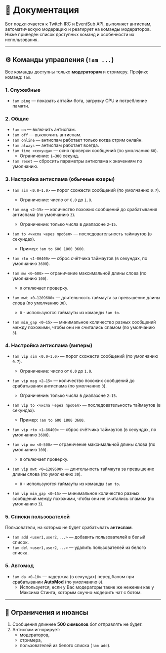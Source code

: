 # 📖 Документация

Бот подключается к Twitch IRC и EventSub API, выполняет антиспам, автоматическую модерацию и реагирует на команды модераторов. Ниже приведён список доступных команд и особенности их использования.

---

## ⚙️ Команды управления (`!am ...`)

Все команды доступны только **модераторам** и стримеру. Префикс команд: `!am`.

### 1. Служебные
- `!am ping` — показать аптайм бота, загрузку CPU и потребление памяти.

### 2. Общие
- `!am on` — включить антиспам.
- `!am off` — выключить антиспам.
- `!am online` — антиспам работает только когда стрим онлайн.
- `!am always` — антиспам работает всегда.
- `!am time <секунды>` — окно проверки сообщений  (по умолчанию `60`).
    - Ограничение: `1–300` секунд.
- `!am reset` — сбросить параметры антиспама к значениям по умолчанию.

### 3. Настройка антиспама **(обычные юзеры)**
- `!am sim <0.0–1.0>` — порог схожести сообщений (по умолчанию `0.7`).
    - Ограничение: число от `0.0` до `1.0`.

- `!am msg <2–15>` — количество похожих сообщений до срабатывания антиспама  (по умолчанию `3`).
    - Ограничение: только числа в диапазоне `2–15`.

- `!am to <числа через пробел>` — последовательность таймаутов (в секундах).
    - Пример: `!am to 600 1800 3600`.

- `!am rto <1–86400>` — сброс счётчика таймаутов (в секундах, по умолчанию `3600`).

- `!am mw <0–500>` — ограничение максимальной длины слова (по умолчанию `100`).
    - `0` отключает проверку.

- `!am mwt <0–1209600>` — длительность таймаута за превышение длины слова (по умолчанию `30`).
    - `0` - используются таймауты из команды `!am to`.

- `!am min_gap <0–15>` — минимальное количество разных сообщений между похожими, чтобы они не считались спамом (по умолчанию `3`).

### 4. Настройка антиспама **(виперы)**
- `!am vip sim <0.0–1.0>` — порог схожести сообщений (по умолчанию `0.7`).
    - Ограничение: число от `0.0` до `1.0`.

- `!am vip msg <2–15>` — количество похожих сообщений до срабатывания антиспама  (по умолчанию `3`).
    - Ограничение: только числа в диапазоне `2–15`.

- `!am vip to <числа через пробел>` — последовательность таймаутов (в секундах).
    - Пример: `!am to 600 1800 3600`.

- `!am vip rto <1–86400>` — сброс счётчика таймаутов (в секундах, по умолчанию `3600`).

- `!am vip mw <0–500>` — ограничение максимальной длины слова (по умолчанию `100`).
    - `0` отключает проверку.

- `!am vip mwt <0–1209600>` — длительность таймаута за превышение длины слова (по умолчанию `30`).
    - `0` - используются таймауты из команды `!am to`.

- `!am vip min_gap <0–15>` — минимальное количество разных сообщений между похожими, чтобы они не считались спамом (по умолчанию `3`).

### 5. Списки пользователей
Пользователи, на которых не будет срабатывать **антиспам**.

- `!am add <user1,user2,...>` — добавить пользователей в белый список.
- `!am del <user1,user2,...>` — удалить пользователей из белого списка.

### 5. Автомод
- `!am da <0–10>` — задержка (в секундах) перед баном при срабатывании **AutoMod** (по умолчанию `0`).
    - Используется, если у Вас модераторы такие же неженки как у Максима Стинта, которым скучно модерить чат с ботом.

---

## 📌 Ограничения и нюансы
1. Сообщения длиннее **500 символов** бот отправлять не будет.
2. Антиспам игнорирует:
    - модераторов,
    - стримера,
    - пользователей из белого списка (`!am add`).